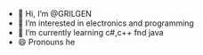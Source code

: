 - 👋 Hi, I’m @GRILGEN
- 👀 I’m interested in electronics and programming
- 🌱 I’m currently learning с#,c++ fnd java
- 😄 Pronouns he
